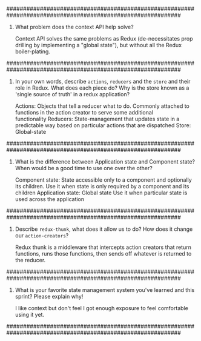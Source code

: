 ############################################################################################################

1. What problem does the context API help solve?

    Context API solves the same problems as Redux (de-necessitates prop drilling by implementing a "global state"), but without all the Redux boiler-plating.

############################################################################################################

1. In your own words, describe `actions`, `reducers` and the `store` and their role in Redux. What does each piece do? Why is the store known as a 'single source of truth' in a redux application?

    Actions: Objects that tell a reducer what to do. Commonly attached to functions in the action creator to serve some additional      
             functionality
    Reducers: State-management that updates state in a predictable way based on particular actions that are dispatched
    Store: Global-state

############################################################################################################

1. What is the difference between Application state and Component state? When would be a good time to use one over the other?

    Component state: State accessible only to a component and optionally its children.
                     Use it when state is only required by a component and its children
    Application state: Global state
                     Use it when particular state is used across the application

############################################################################################################

1. Describe `redux-thunk`, what does it allow us to do? How does it change our `action-creators`?

    Redux thunk is a middleware that intercepts action creators that return functions, runs those functions, then sends off whatever is returned to the reducer.

############################################################################################################

1. What is your favorite state management system you've learned and this sprint? Please explain why!

    I like context but don't feel I got enough exposure to feel comfortable using it yet.

############################################################################################################
